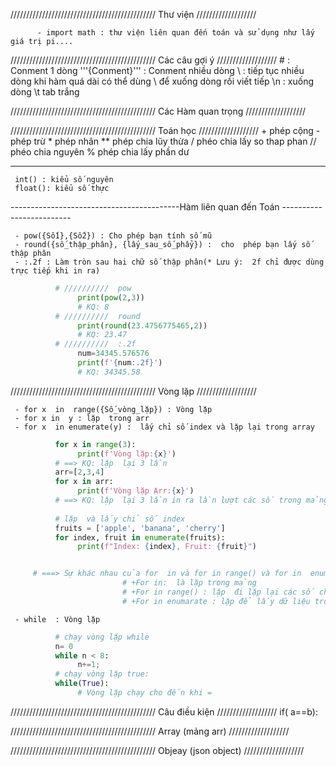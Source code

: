 ////////////////////////////////////////////// Thư viện ///////////////////
          
          - import math : thư viện liên quan đến toán và sử dụng như lấy giá trị pi....

////////////////////////////////////////////// Các câu gợi  ý ///////////////////
           # : Conment 1 dòng
           '''{Conment}''' : Conment nhiều dòng
           \  : tiếp tục nhiều dòng khi hàm quá dài có thể dùng \ để xuống dòng rồi viết tiếp
           \n : xuống dòng
           \t tab trắng
           


////////////////////////////////////////////// Các  Hàm quan trọng ///////////////////

////////////////////////////////////////////// Toán học  ///////////////////
     + phép cộng
     - phép trừ
     * phép nhân
     ** phép chia lũy thừa
     /  phéo chia lấy so thap phan
     //  phéo chia nguyên
     % phép chia lấy phần dư

-----------------------------------------------------------------------------------------
     int() : kiểu số nguyên
     float(): kiểu số thực

------------------------------------------Hàm liên quan đến Toán -------------------------

     - pow({Số1},{Số2}) : Cho phép bạn tính số mũ
     - round({số_thập_phân}, {lấy_sau_số_phẩy}) :  cho  phép bạn lấy số thập phân
     - :.2f : Làm tròn sau hai chữ số thập phân(* Lưu ý:  2f chỉ được dùng trực tiếp khi in ra)

```python
          # //////////  pow
               print(pow(2,3))
               # KQ: 8
          # //////////  round
               print(round(23.4756775465,2))
               # KQ: 23.47
          # //////////  :.2f
               num=34345.576576
               print(f'{num:.2f}')
               # KQ: 34345.58
```

////////////////////////////////////////////// Vòng lặp ///////////////////
    
     - for x  in  range({Số_vòng_lặp}) : Vòng lặp
     - for x in  y : lặp  trong arr 
     - for x  in enumerate(y) :  lấy chỉ số index và lặp lại trong array


```python
          for x in range(3):
               print(f'Vòng lặp:{x}')
          # ==> KQ: lặp  lại 3 lần
          arr=[2,3,4]
          for x in arr:
               print(f'Vòng lặp Arr:{x}')
          # ==> KQ: lặp  lại 3 lần in ra lần lượt các số trong mảng
          
          # lặp  và lấy chỉ số index 
          fruits = ['apple', 'banana', 'cherry']
          for index, fruit in enumerate(fruits):
               print(f"Index: {index}, Fruit: {fruit}")


     # ===> Sự khác nhau của for  in và for in range() và for in  enumerate() là:
                         # +For in:  là lặp trong mảng
                         # +For in range() : lặp  đi lặp lại các số chuyền trong range(y)
                         # +For in enumarate : lặp để lấy dữ liệu trong mảng và lấy cả index chỉ số của nó
```

     - while  : Vòng lặp 

```python
          # chạy vòng lặp while
          n= 0
          while n < 8:
               n+=1;
          # chạy vòng lặp true:
          while(True):
               # Vòng lặp chạy cho đến khi =
```            


////////////////////////////////////////////// Câu điều kiện  ///////////////////
     if( a==b): 
     <!-- Cho phép bạn kiểm tra -->



////////////////////////////////////////////// Array (mảng arr)   ///////////////////


////////////////////////////////////////////// Objeay (json object)   ///////////////////